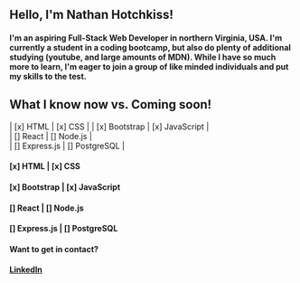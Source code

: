 ## **Hello, I'm Nathan Hotchkiss!**

#### I'm an aspiring Full-Stack Web Developer in northern Virginia, USA. I'm currently a student in a coding bootcamp, but also do plenty of additional studying (youtube, and large amounts of MDN). While I have so much more to learn, I'm eager to join a group of like minded individuals and put my skills to the test.

What I know now vs. Coming soon!
-------------------------------------

| [x] HTML | [x] CSS  | 
| [x] Bootstrap | [x] JavaScript  |  
|  [] React   |  [] Node.js |   
|  [] Express.js  |  [] PostgreSQL  | 


#### [x] HTML      |  [x] CSS
#### [x] Bootstrap |  [x] JavaScript
#### [] React      |  [] Node.js
#### [] Express.js |  [] PostgreSQL


#### Want to get in contact? 
#### [LinkedIn](https://www.linkedin.com/in/nathanielhotchkiss/)
